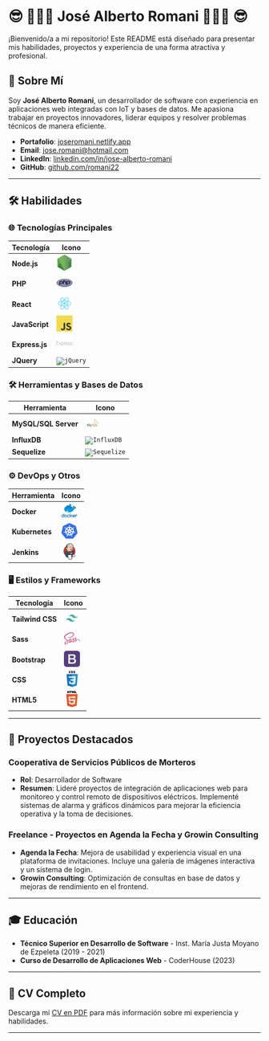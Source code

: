 # 😎 🧑🏻‍💻 José Alberto Romani 🧑🏻‍💻 😎

¡Bienvenido/a a mi repositorio! Este README está diseñado para presentar mis habilidades, proyectos y experiencia de una forma atractiva y profesional.

## 👤 Sobre Mí

Soy **José Alberto Romani**, un desarrollador de software con experiencia en aplicaciones web integradas con IoT y bases de datos. Me apasiona trabajar en proyectos innovadores, liderar equipos y resolver problemas técnicos de manera eficiente.

-   **Portafolio**: [joseromani.netlify.app](https://joseromani.netlify.app/)
-   **Email**: [jose.romani@hotmail.com](mailto:jose.romani@hotmail.com)
-   **LinkedIn**: [linkedin.com/in/jose-alberto-romani](https://www.linkedin.com/in/jose-alberto-romani)
-   **GitHub**: [github.com/romani22](https://github.com/romani22)

---

## 🛠️ Habilidades

### 🌐 **Tecnologías Principales**

| **Tecnología** | **Icono**                                                                                                                                                                         |
| -------------- | --------------------------------------------------------------------------------------------------------------------------------------------------------------------------------- |
| **Node.js**    | <code><img height="32" src="https://raw.githubusercontent.com/github/explore/80688e429a7d4ef2fca1e82350fe8e3517d3494d/topics/nodejs/nodejs.png" alt="Node.js"/></code>            |
| **PHP**        | <code><img height="32" src="https://raw.githubusercontent.com/github/explore/80688e429a7d4ef2fca1e82350fe8e3517d3494d/topics/php/php.png" alt="PHP"/></code>                      |
| **React**      | <code><img height="32" src="https://raw.githubusercontent.com/github/explore/80688e429a7d4ef2fca1e82350fe8e3517d3494d/topics/react/react.png" alt="React"/></code>                |
| **JavaScript** | <code><img height="32" src="https://raw.githubusercontent.com/github/explore/80688e429a7d4ef2fca1e82350fe8e3517d3494d/topics/javascript/javascript.png" alt="JavaScript"/></code> |
| **Express.js** | <code><img height="32" src="https://raw.githubusercontent.com/github/explore/01ea2a586e5da744792d0ccfce2f68b861f29301/topics/express/express.png" alt="ExpressJS"/></code>        |
| **JQuery**     | <code><img height="32" src="https://cdn.jsdelivr.net/gh/devicons/devicon/icons/jquery/jquery-original.svg" alt="jQuery"/></code>                                                  |

### 🛠️ **Herramientas y Bases de Datos**

| **Herramienta**      | **Icono**                                                                                                                                                          |
| -------------------- | ------------------------------------------------------------------------------------------------------------------------------------------------------------------ |
| **MySQL/SQL Server** | <code><img height="32" src="https://raw.githubusercontent.com/github/explore/80688e429a7d4ef2fca1e82350fe8e3517d3494d/topics/mysql/mysql.png" alt="MySQL"/></code> |
| **InfluxDB**         | <code><img height="32" src="https://cdn.simpleicons.org/influxdb/22ADF6" alt="InfluxDB"/></code>                                                                   |
| **Sequelize**        | <code><img height="32" src="https://cdn.simpleicons.org/sequelize/52B0E7" alt="Sequelize"/></code>                                                                 |

### ⚙️ **DevOps y Otros**

| **Herramienta** | **Icono**                                                                                                                                                                         |
| --------------- | --------------------------------------------------------------------------------------------------------------------------------------------------------------------------------- |
| **Docker**      | <code><img height="32" src="https://raw.githubusercontent.com/github/explore/80688e429a7d4ef2fca1e82350fe8e3517d3494d/topics/docker/docker.png" alt="Docker"/></code>             |
| **Kubernetes**  | <code><img height="32" src="https://raw.githubusercontent.com/github/explore/01ea2a586e5da744792d0ccfce2f68b861f29301/topics/kubernetes/kubernetes.png" alt="Kubernetes"/></code> |
| **Jenkins**     | <code><img height="32" src="https://raw.githubusercontent.com/github/explore/01ea2a586e5da744792d0ccfce2f68b861f29301/topics/jenkins/jenkins.png" alt="Jenkins"/></code>          |

### 🖥️ **Estilos y Frameworks**

| **Tecnología**   | **Icono**                                                                                                                                                                       |
| ---------------- | ------------------------------------------------------------------------------------------------------------------------------------------------------------------------------- |
| **Tailwind CSS** | <code><img height="32" src="https://raw.githubusercontent.com/github/explore/01ea2a586e5da744792d0ccfce2f68b861f29301/topics/tailwind/tailwind.png" alt="Tailwind CSS"/></code> |
| **Sass**         | <code><img height="32" src="https://raw.githubusercontent.com/github/explore/01ea2a586e5da744792d0ccfce2f68b861f29301/topics/sass/sass.png" alt="Sass"/></code>                 |
| **Bootstrap**    | <code><img height="32" src="https://raw.githubusercontent.com/github/explore/80688e429a7d4ef2fca1e82350fe8e3517d3494d/topics/bootstrap/bootstrap.png" alt="Bootstrap"/></code>  |
| **CSS**          | <code><img height="32" src="https://raw.githubusercontent.com/github/explore/80688e429a7d4ef2fca1e82350fe8e3517d3494d/topics/css/css.png" alt="CSS"/></code>                    |
| **HTML5**        | <code><img height="32" src="https://raw.githubusercontent.com/github/explore/80688e429a7d4ef2fca1e82350fe8e3517d3494d/topics/html/html.png" alt="HTML5"/></code>                |

---

## 📌 Proyectos Destacados

### **Cooperativa de Servicios Públicos de Morteros**

-   **Rol**: Desarrollador de Software
-   **Resumen**: Lideré proyectos de integración de aplicaciones web para monitoreo y control remoto de dispositivos eléctricos. Implementé sistemas de alarma y gráficos dinámicos para mejorar la eficiencia operativa y la toma de decisiones.

### **Freelance - Proyectos en Agenda la Fecha y Growin Consulting**

-   **Agenda la Fecha**: Mejora de usabilidad y experiencia visual en una plataforma de invitaciones. Incluye una galería de imágenes interactiva y un sistema de login.
-   **Growin Consulting**: Optimización de consultas en base de datos y mejoras de rendimiento en el frontend.

---

## 🎓 Educación

-   **Técnico Superior en Desarrollo de Software** - Inst. María Justa Moyano de Ezpeleta (2019 - 2021)
-   **Curso de Desarrollo de Aplicaciones Web** - CoderHouse (2023)

---

## 📄 CV Completo

Descarga mi [CV en PDF](Currículum.pdf) para más información sobre mi experiencia y habilidades.

---
